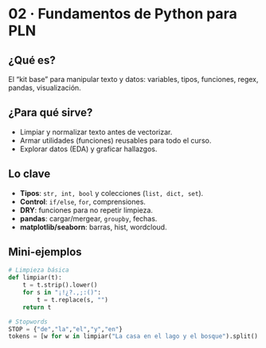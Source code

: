 # 02 · Fundamentos de Python para PLN

## ¿Qué es?
El “kit base” para manipular texto y datos: variables, tipos, funciones, regex, pandas, visualización.

## ¿Para qué sirve?
- Limpiar y normalizar texto antes de vectorizar.
- Armar utilidades (funciones) reusables para todo el curso.
- Explorar datos (EDA) y graficar hallazgos.

## Lo clave
- **Tipos**: `str, int, bool` y colecciones (`list, dict, set`).
- **Control**: `if/else`, `for`, comprensiones.
- **DRY**: funciones para no repetir limpieza.
- **pandas**: cargar/mergear, `groupby`, fechas.
- **matplotlib/seaborn**: barras, hist, wordcloud.

## Mini-ejemplos
```python
# Limpieza básica
def limpiar(t):
    t = t.strip().lower()
    for s in "¡!¿?.,;:()":
        t = t.replace(s, "")
    return t

# Stopwords
STOP = {"de","la","el","y","en"}
tokens = [w for w in limpiar("La casa en el lago y el bosque").split() if w not in STOP]

